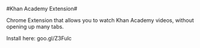 #Khan Academy Extension#

Chrome Extension that allows you to watch Khan Academy videos, without opening up many tabs.

Install here: goo.gl/Z3Fulc